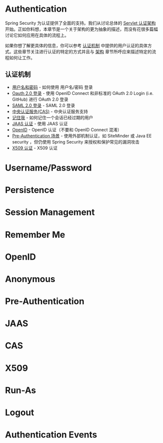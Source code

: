 # Authentication
Spring Security 为认证提供了全面的支持。我们从讨论总体的 [Servlet 认证架构](#authentication-architecture) 开始。正如你料想，本章节是一个关于架构的更为抽象的描述，而没有花很多篇幅讨论它如何应用在具体的流程上。

如果你想了解更具体的信息，你可以参考 [认证机制](#认证机制) 中提供的用户认证的具体方式。这些章节关注进行认证的特定的方式并且与 [架构](#authentication-architecture) 章节所呼应来描述特定的流程如何让工作。

## 认证机制
- [用户名和密码](#usernamepassword) - 如何使用 用户名/密码 登录
- [Oauth 2.0 登录](https://docs.spring.io/spring-security/reference/servlet/oauth2/login/index.html#oauth2login) - 使用 OpenID Connect 和非标准的 OAuth 2.0 Login (i.e. GitHub) 进行 OAuth 2.0 登录
- [SAML 2.0 登录](https://docs.spring.io/spring-security/reference/servlet/saml2/index.html#servlet-saml2) - SAML 2.0 登录
- [中央认证服务(CAS)](#cas) - 中央认证服务支持
- [记住我](#remember-me) - 如何记住一个会话已经过期的用户
- [JAAS 认证](#jaas) - 使用 JAAS 认证
- [OpenID](#openid) - OpenID 认证（不要和 OpenID Connect 混淆）
- [Pre-Authentication 场景](#pre-authentication) - 使用外部机制认证，如 SiteMinder 或 Java EE security ，但仍使用 Spring Security 来授权和保护常见的漏洞攻击
- [X509 认证](#x509) - X509 认证



# Username/Password
# Persistence
# Session Management
# Remember Me
# OpenID
# Anonymous
# Pre-Authentication
# JAAS
# CAS
# X509
# Run-As
# Logout
# Authentication Events